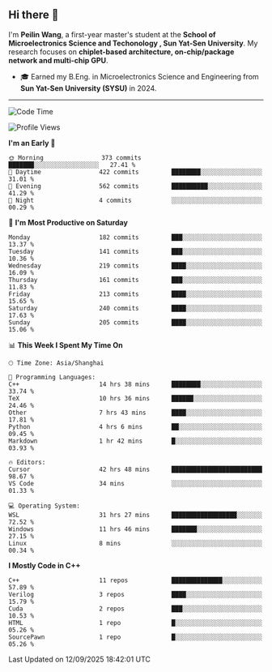 ## Hi there 👋

I'm **Peilin Wang**, a first-year master's student at the **School of Microelectronics Science and Techonology , Sun Yat-Sen University**. My research focuses on **chiplet-based architecture, on-chip/package network and multi-chip GPU**.

- 🎓 Earned my B.Eng. in Microelectronics Science and Engineering from **Sun Yat-Sen University (SYSU)** in 2024.

---

<!--START_SECTION:waka-->
![Code Time](http://img.shields.io/badge/Code%20Time-155%20hrs%202%20mins-blue)

![Profile Views](http://img.shields.io/badge/Profile%20Views-29-blue)

**I'm an Early 🐤** 

```text
🌞 Morning                373 commits         ███████░░░░░░░░░░░░░░░░░░   27.41 % 
🌆 Daytime                422 commits         ████████░░░░░░░░░░░░░░░░░   31.01 % 
🌃 Evening                562 commits         ██████████░░░░░░░░░░░░░░░   41.29 % 
🌙 Night                  4 commits           ░░░░░░░░░░░░░░░░░░░░░░░░░   00.29 % 
```
📅 **I'm Most Productive on Saturday** 

```text
Monday                   182 commits         ███░░░░░░░░░░░░░░░░░░░░░░   13.37 % 
Tuesday                  141 commits         ███░░░░░░░░░░░░░░░░░░░░░░   10.36 % 
Wednesday                219 commits         ████░░░░░░░░░░░░░░░░░░░░░   16.09 % 
Thursday                 161 commits         ███░░░░░░░░░░░░░░░░░░░░░░   11.83 % 
Friday                   213 commits         ████░░░░░░░░░░░░░░░░░░░░░   15.65 % 
Saturday                 240 commits         ████░░░░░░░░░░░░░░░░░░░░░   17.63 % 
Sunday                   205 commits         ████░░░░░░░░░░░░░░░░░░░░░   15.06 % 
```


📊 **This Week I Spent My Time On** 

```text
🕑︎ Time Zone: Asia/Shanghai

💬 Programming Languages: 
C++                      14 hrs 38 mins      ████████░░░░░░░░░░░░░░░░░   33.74 % 
TeX                      10 hrs 36 mins      ██████░░░░░░░░░░░░░░░░░░░   24.46 % 
Other                    7 hrs 43 mins       ████░░░░░░░░░░░░░░░░░░░░░   17.81 % 
Python                   4 hrs 6 mins        ██░░░░░░░░░░░░░░░░░░░░░░░   09.45 % 
Markdown                 1 hr 42 mins        █░░░░░░░░░░░░░░░░░░░░░░░░   03.93 % 

🔥 Editors: 
Cursor                   42 hrs 48 mins      █████████████████████████   98.67 % 
VS Code                  34 mins             ░░░░░░░░░░░░░░░░░░░░░░░░░   01.33 % 

💻 Operating System: 
WSL                      31 hrs 27 mins      ██████████████████░░░░░░░   72.52 % 
Windows                  11 hrs 46 mins      ███████░░░░░░░░░░░░░░░░░░   27.15 % 
Linux                    8 mins              ░░░░░░░░░░░░░░░░░░░░░░░░░   00.34 % 
```

**I Mostly Code in C++** 

```text
C++                      11 repos            ██████████████░░░░░░░░░░░   57.89 % 
Verilog                  3 repos             ████░░░░░░░░░░░░░░░░░░░░░   15.79 % 
Cuda                     2 repos             ███░░░░░░░░░░░░░░░░░░░░░░   10.53 % 
HTML                     1 repo              █░░░░░░░░░░░░░░░░░░░░░░░░   05.26 % 
SourcePawn               1 repo              █░░░░░░░░░░░░░░░░░░░░░░░░   05.26 % 
```




 Last Updated on 12/09/2025 18:42:01 UTC
<!--END_SECTION:waka-->
